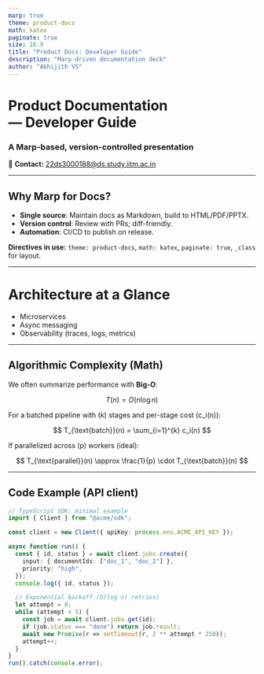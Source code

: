 ```yaml
---
marp: true
theme: product-docs
math: katex
paginate: true
size: 16:9
title: "Product Docs: Developer Guide"
description: "Marp-driven documentation deck"
author: "Abhijith VS"
---
```


<!-- _class: lead -->
# Product Documentation<br/>— Developer Guide
### A Marp-based, version-controlled presentation

📧 **Contact:** 22ds3000188@ds.study.iitm.ac.in

<!-- presenter: Open with the motivation for keeping product docs in version control and the benefits of Marp (single source → HTML/PDF/PPTX). -->

---

<!-- _class: compact -->
## Why Marp for Docs?

- **Single source**: Maintain docs as Markdown, build to HTML/PDF/PPTX.
- **Version control**: Review with PRs; diff-friendly.
- **Automation**: CI/CD to publish on release.

**Directives in use:** `theme: product-docs`, `math: katex`, `paginate: true`, `_class` for layout.

<!-- presenter: Reinforce that engineering teams already review Markdown and code; this fits naturally into their workflow. -->

---

<!-- Background image slide -->
<!-- _backgroundImage: "https://images.unsplash.com/photo-1526378722484-bd91ca387e72?auto=format&fit=crop&w=1600&q=80" -->
<!-- _color: #ffffff -->
<!-- _class: lead inverse overlay -->
# Architecture at a Glance

- Microservices
- Async messaging
- Observability (traces, logs, metrics)

<!-- presenter: Call out the image is illustrative; actual architecture diagrams should be embedded as images generated from source (e.g., PlantUML, Mermaid exports). -->

---

## Algorithmic Complexity (Math)

We often summarize performance with **Big-O**:

$$
T(n) = O(n \log n)
$$

For a batched pipeline with \(k\) stages and per-stage cost \(c_i(n)\):

$$
T_{\text{batch}}(n) = \sum_{i=1}^{k} c_i(n)
$$

If parallelized across \(p\) workers (ideal):

$$
T_{\text{parallel}}(n) \approx \frac{1}{p} \cdot T_{\text{batch}}(n)
$$

<!-- presenter: Give a concrete example from your product—e.g., indexing documents and sharding across workers. -->

---

## Code Example (API client)

```ts
// TypeScript SDK: minimal example
import { Client } from "@acme/sdk";

const client = new Client({ apiKey: process.env.ACME_API_KEY });

async function run() {
  const { id, status } = await client.jobs.create({
    input: { documentIds: ["doc_1", "doc_2"] },
    priority: "high",
  });
  console.log({ id, status });

  // Exponential backoff (O(log n) retries)
  let attempt = 0;
  while (attempt < 5) {
    const job = await client.jobs.get(id);
    if (job.status === "done") return job.result;
    await new Promise(r => setTimeout(r, 2 ** attempt * 250));
    attempt++;
  }
}
run().catch(console.error);
